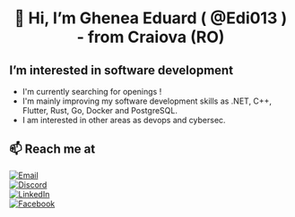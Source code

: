 
<h1 style="text-align: center;">👋 Hi, I’m Ghenea Eduard ( @Edi013 ) - from Craiova (RO)</h1>

## I’m interested in software development
 - I'm currently searching for openings !
 - I'm mainly improving my software development skills as .NET, C++, Flutter, Rust, Go,  Docker and PostgreSQL.
 - I am interested in other areas as devops and cybersec.

## 📫 Reach me at
[![Email](https://img.shields.io/badge/Email-ghenea.eduard02%40gmail.com-blue)](ghenea.eduard02@gmail.com)  
[![Discord](https://img.shields.io/badge/Discord-EdiTu%231934-7289DA)](https://discord.com/users/EdiTu#1934)  
[![LinkedIn](https://img.shields.io/badge/LinkedIn-Eduard%20Ghenea-0077B5?style=flat&logo=linkedin)](https://www.linkedin.com/in/eduard-ghenea-a88675238/)  
[![Facebook](https://img.shields.io/badge/Facebook-Ghenea%20Eduard-1877F2?style=flat&logo=facebook)](https://www.facebook.com/Ghenea.Eduard)  
